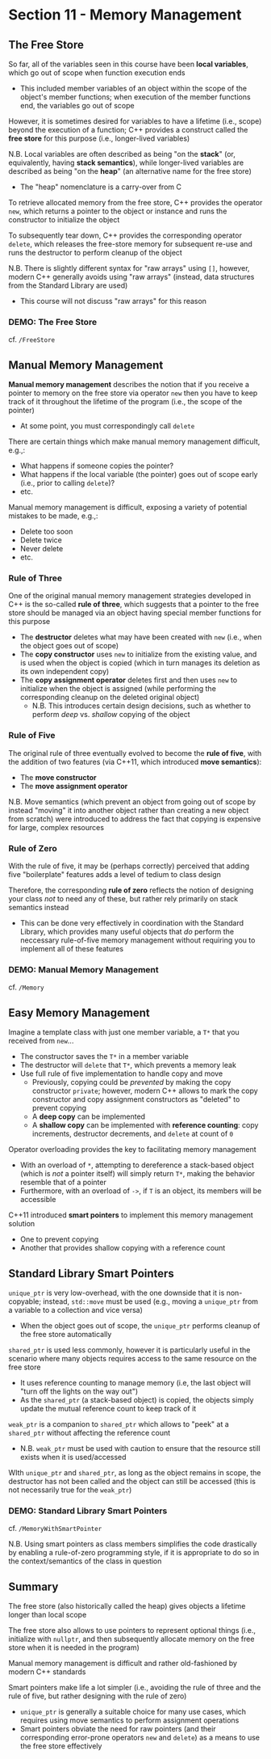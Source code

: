 # Section 11 - Memory Management

## The Free Store

So far, all of the variables seen in this course have been **local variables**, which go out of scope when function execution ends
  * This included member variables of an object within the scope of the object's member functions; when execution of the member functions end, the variables go out of scope

However, it is sometimes desired for variables to have a lifetime (i.e., scope) beyond the execution of a function; C++ provides a construct called the **free store** for this purpose (i.e., longer-lived variables)

N.B. Local variables are often described as being "on the **stack**" (or, equivalently, having **stack semantics**), while longer-lived variables are described as being "on the **heap**" (an alternative name for the free store)
  * The "heap" nomenclature is a carry-over from C

To retrieve allocated memory from the free store, C++ provides the operator `new`, which returns a pointer to the object or instance and runs the constructor to initialize the object

To subsequently tear down, C++ provides the corresponding operator `delete`, which releases the free-store memory for subsequent re-use and runs the destructor to perform cleanup of the object

N.B. There is slightly different syntax for "raw arrays" using `[]`, however, modern C++ generally avoids using "raw arrays" (instead, data structures from the Standard Library are used)
  * This course will not discuss "raw arrays" for this reason

### **DEMO: The Free Store**

cf. `/FreeStore`

## Manual Memory Management

**Manual memory management** describes the notion that if you receive a pointer to memory on the free store via operator `new` then you have to keep track of it throughout the lifetime of the program (i.e., the scope of the pointer)
  * At some point, you must correspondingly call `delete`

There are certain things which make manual memory management difficult, e.g.,:
  * What happens if someone copies the pointer?
  * What happens if the local variable (the pointer) goes out of scope early (i.e., prior to calling `delete`)?
  * etc.

Manual memory management is difficult, exposing a variety of potential mistakes to be made, e.g.,:
  * Delete too soon
  * Delete twice
  * Never delete
  * etc.

### Rule of Three

One of the original manual memory management strategies developed in C++ is the so-called **rule of three**, which suggests that a pointer to the free store should be managed via an object having special member functions for this purpose
  * The **destructor** deletes what may have been created with `new` (i.e., when the object goes out of scope)
  * The **copy constructor** uses `new` to initialize from the existing value, and is used when the object is copied (which in turn manages its deletion as its own independent copy)
  * The **copy assignment operator** deletes first and then uses `new` to initialize when the object is assigned (while performing the corresponding cleanup on the deleted original object)
    * N.B. This introduces certain design decisions, such as whether to perform *deep* vs. *shallow* copying of the object

### Rule of Five

The original rule of three eventually evolved to become the **rule of five**, with the addition of two features (via C++11, which introduced **move semantics**):
  * The **move constructor**
  * The **move assignment operator**

N.B. Move semantics (which prevent an object from going out of scope by instead "moving" it into another object rather than creating a new object from scratch) were introduced to address the fact that copying is expensive for large, complex resources

### Rule of Zero

With the rule of five, it may be (perhaps correctly) perceived that adding five "boilerplate" features adds a level of tedium to class design

Therefore, the corresponding **rule of zero** reflects the notion of designing your class *not* to need any of these, but rather rely primarily on stack semantics instead
  * This can be done very effectively in coordination with the Standard Library, which provides many useful objects that *do* perform the neccessary rule-of-five memory management without requiring you to implement all of these features

### **DEMO: Manual Memory Management**

cf. `/Memory`

## Easy Memory Management

Imagine a template class with just one member variable, a `T*` that you received from `new`...
  * The constructor saves the `T*` in a member variable
  * The destructor will `delete` that `T*`, which prevents a memory leak
  * Use full rule of five implementation to handle copy and move
    * Previously, copying could be *prevented* by making the copy constructor `private`; however, modern C++ allows to mark the copy constructor and copy assignment constructors as "deleted" to prevent copying
    * A **deep copy** can be implemented
    * A **shallow copy** can be implemented with **reference counting**: copy increments, destructor decrements, and `delete` at count of `0`

Operator overloading provides the key to facilitating memory management
  * With an overload of `*`, attempting to dereference a stack-based object (which is *not* a pointer itself) will simply return `T*`, making the behavior resemble that of a pointer
  * Furthermore, with an overload of `->`, if `T` is an object, its members will be accessible

C++11 introduced **smart pointers** to implement this memory management solution
  * One to prevent copying
  * Another that provides shallow copying with a reference count

## Standard Library Smart Pointers

`unique_ptr` is very low-overhead, with the one downside that it is non-copyable; instead, `std::move` must be used (e.g., moving a `unique_ptr` from a variable to a collection and vice versa)
  * When the object goes out of scope, the `unique_ptr` performs cleanup of the free store automatically

`shared_ptr` is used less commonly, however it is particularly useful in the scenario where many objects requires access to the same resource on the free store
  * It uses reference counting to manage memory (i.e, the last object will "turn off the lights on the way out")
  * As the `shared_ptr` (a stack-based object) is copied, the objects simply update the mutual reference count to keep track of it

`weak_ptr` is a companion to `shared_ptr` which allows to "peek" at a `shared_ptr` without affecting the reference count
  * N.B. `weak_ptr` must be used with caution to ensure that the resource still exists when it is used/accessed

WIth `unique_ptr` and `shared_ptr`, as long as the object remains in scope, the destructor has not been called and the object can still be accessed (this is not necessarily true for the `weak_ptr`)

### **DEMO: Standard Library Smart Pointers**

cf. `/MemoryWithSmartPointer`

N.B. Using smart pointers as class members simplifies the code drastically by enabling a rule-of-zero programming style, if it is appropriate to do so in the context/semantics of the class in question

## Summary

The free store (also historically called the heap) gives objects a lifetime longer than local scope

The free store also allows to use pointers to represent optional things (i.e., initialize with `nullptr`, and then subsequently allocate memory on the free store when it is needed in the program)

Manual memory management is difficult and rather old-fashioned by modern C++ standards

Smart pointers make life a lot simpler (i.e., avoiding the rule of three and the rule of five, but rather designing with the rule of zero)
  * `unique_ptr` is generally a suitable choice for many use cases, which requires using move semantics to perform assignment operations
  * Smart pointers obviate the need for raw pointers (and their corresponding error-prone operators `new` and `delete`) as a means to use the free store effectively

